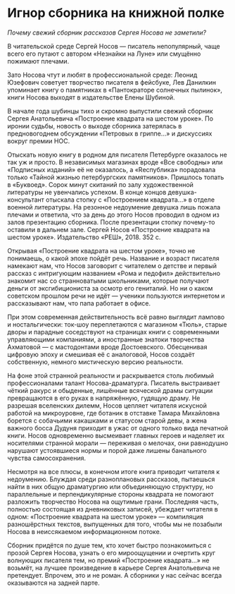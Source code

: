 
# Игнор сборника на книжной полке

_Почему свежий сборник рассказов Сергея Носова не заметили?_

В читательской среде Сергей Носов — писатель непопулярный, чаще всего его путают с автором «Незнайки на Луне» или смущённо пожимают плечами.

Зато Носова чтут и любят в профессиональной среде: Леонид Юзефович советует творчество писателя в фейсбуке, Лев Данилкин упоминает книгу о памятниках в «Пантократоре солнечных пылинок», книги Носова выходят в издательстве Елены Шубиной.

В начале года шубинцы тихо и скромно выпустили свежий сборник Сергея Анатольевича «Построение квадрата на шестом уроке». По иронии судьбы, новость о выходе сборника затерялась в предновогоднем обсуждении «Петровых в гриппе…» и дискуссиях вокруг премии НОС.

Отыскать новую книгу в родном для писателя Петербурге оказалось не так уж и просто. В независимых магазинах вроде «Все свободны» или «Подписных изданий» её не оказалось, а «Rеспублика» порадовала только «Тайной жизнью петербургских памятников». Пришлось топать в «Буквоед». Сорок минут скитаний по залу художественной литературы не увенчались успехом. В конце концов девушка-консультант отыскала стопку с «Построением квадрата…» в отделе военной литературы. На резонное недоумение девушка лишь пожала плечами и ответила, что за день до этого Носов проводил в одном из залов презентацию сборника. После презентации стопку почему-то оставили в дальнем зале.
Сергей Носов «Построение квадрата на шестом уроке». Издательство «РЕШ», 2018. 352 с.

Открывая «Построение квадрата на шестом уроке», точно не понимаешь, о какой эпохе пойдёт речь. Название и возраст писателя намекают нам, что Носов заговорит с читателем о детстве и первый рассказ с интригующим названием «Рома и педофил» действительно знакомит нас со странноватыми школьниками, которые получают деньги от эксгибициониста за осмотр его гениталий. Но ни о каком советском прошлом речи не идёт — ученики пользуются интернетом и рассказывают нам, что папа работает в офисе.

При этом современная действительность всё равно выглядит лампово и ностальгически: ток-шоу переплетаются с магазином «Тюль», старые дворы и парадные соседствуют на страницах книги с современными управляющими компаниями, а иностранные знатоки творчества Ахматовой — с мастодонтами вроде Достоевского. Обесценивая цифровую эпоху и смешивая её с аналоговой, Носов создаёт собственную, немного мистическую версию реальности.

На фоне этой странной реальности и раскрывается столь любимый профессионалами талант Носова-драматурга. Писатель выстраивает чёткий ракурс и обыденные, лишённые всяческой драмы ситуации превращаются в его руках в напряжённую, гудящую драму. Не разрешая вселенских дилемм, Носов цепляет читателя искусной работой на микроуровне, где ботаник в отставке Тамара Михайловна борется с собачьими какашками и статусом старой девы, а жена важного босса Дудуня приходит в ужас от одного только вида печатной книги. Носов одновременно высмеивает главных героев и наделяет их носителями странной морали — переживая о мелочах, они равнодушно нарушают устоявшиеся нормы и порой даже лишены банального чувства самосохранения.

Несмотря на все плюсы, в конечном итоге книга приводит читателя к недоумению. Блуждая среди разноплановых рассказов, пытаешься найти в них общую драматургию или объединяющую структуру, но параллельные и перпендикулярные стороны квадрата не помогают разложить творчество Носова на ощутимые грани. Последняя часть, полностью состоящая из дневниковых записей, убеждает читателя в одном: «Построение квадрата на шестом уроке» — компиляция разношёрстных текстов, выпущенных для того, чтобы мы не позабыли Носова в неиссякаемом информационном потоке.

Сборник придётся по душе тем, кто хочет быстро познакомиться с прозой Сергея Носова, узнать о его мироощущении и очертить круг волнующих писателя тем, но премий «Построение квадрата…» не возьмёт, на лучшее произведение в карьере Сергея Анатольевича не претендует. Впрочем, это и не роман. А сборники у нас сейчас всегда оказываются на задней парте.